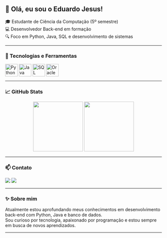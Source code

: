 ## 👋 Olá, eu sou o Eduardo Jesus!

🎓 Estudante de Ciência da Computação (5º semestre)  
💻 Desenvolvedor Back-end em formação  
🔍 Foco em Python, Java, SQL e desenvolvimento de sistemas  

---

### 🚀 Tecnologias e Ferramentas

<div style="display: inline_block">
  <img align="center" alt="Python" height="40" src="https://cdn.jsdelivr.net/gh/devicons/devicon/icons/python/python-original.svg"/>
  <img align="center" alt="Java" height="40" src="https://cdn.jsdelivr.net/gh/devicons/devicon/icons/java/java-original.svg"/>
  <img align="center" alt="SQL" height="40" src="https://cdn.jsdelivr.net/gh/devicons/devicon@latest/icons/azuresqldatabase/azuresqldatabase-original.svg"/>
  <img align="center" alt="Oracle" height="40" src="https://cdn.jsdelivr.net/gh/devicons/devicon/icons/oracle/oracle-original.svg"/>
</div>

---

### 📈 GitHub Stats

<div align="center">
  <img height="160em" src="https://github-readme-stats.vercel.app/api?username=EdwJezus&show_icons=true&count_private=true&hide_border=true&title_color=00fcff&icon_color=00fcff&text_color=C8D1D7&bg_color=0d1117"/>
  <img height="160em" src="https://github-readme-stats.vercel.app/api/top-langs/?username=EdwJezus&layout=compact&hide_border=true&title_color=ffffff&icon_color=66cc00&text_color=ffffff&bg_color=0d1117"/>
</div>

---

### 📫 Contato

<a href="https://www.linkedin.com/in/eduardojesusperes/"><img src="https://img.shields.io/badge/-LinkedIn-0e76a8?style=for-the-badge&logo=linkedin&logoColor=white"/></a>
<a href="https://www.instagram.com/eduardojezus/"><img src="https://img.shields.io/badge/-Instagram-E4405F?style=for-the-badge&logo=instagram&logoColor=white"/></a>

---

### ✨ Sobre mim

Atualmente estou aprofundando meus conhecimentos em desenvolvimento back-end com Python, Java e banco de dados.  
Sou curioso por tecnologia, apaixonado por programação e estou sempre em busca de novos aprendizados.  

---
